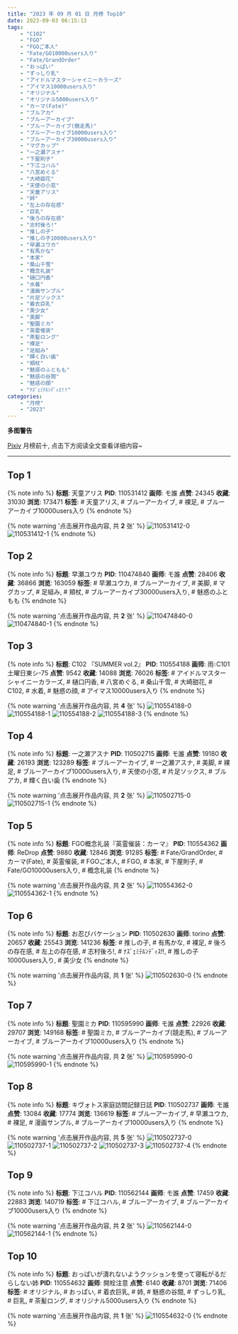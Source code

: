 ```yaml
---
title: "2023 年 09 月 01 日 月榜 Top10"
date: 2023-09-03 06:15:13
tags:
    - "C102"
    - "FGO"
    - "FGOご本人"
    - "Fate/GO10000users入り"
    - "Fate/GrandOrder"
    - "おっぱい"
    - "ずっしり乳"
    - "アイドルマスターシャイニーカラーズ"
    - "アイマス10000users入り"
    - "オリジナル"
    - "オリジナル5000users入り"
    - "カーマ(Fate)"
    - "ブルアカ"
    - "ブルーアーカイブ"
    - "ブルーアーカイブ(競走馬)"
    - "ブルーアーカイブ10000users入り"
    - "ブルーアーカイブ30000users入り"
    - "マグカップ"
    - "一之瀬アスナ"
    - "下屋則子"
    - "下江コハル"
    - "八宮めぐる"
    - "大崎甜花"
    - "天使の小窓"
    - "天童アリス"
    - "姉"
    - "左上の存在感"
    - "巨乳"
    - "後ろの存在感"
    - "志村後ろ!"
    - "推しの子"
    - "推しの子10000users入り"
    - "早瀬ユウカ"
    - "有馬かな"
    - "本家"
    - "桑山千雪"
    - "概念礼装"
    - "樋口円香"
    - "水着"
    - "漫画サンプル"
    - "片足ソックス"
    - "着衣巨乳"
    - "美少女"
    - "美脚"
    - "聖園ミカ"
    - "英霊催装"
    - "茶髪ロング"
    - "裸足"
    - "足組み"
    - "輝く白い歯"
    - "頬杖"
    - "魅惑のふともも"
    - "魅惑の谷間"
    - "魅惑の顔"
    - "ﾅｽﾞｪﾐﾃﾙﾝﾃﾞｨｽ!!"
categories:
    - "月榜"
    - "2023"
---
```


<i class="fa fa-triangle-exclamation"></i>**多图警告**<i class="fa fa-triangle-exclamation"></i>

[Pixiv](https://www.pixiv.net/) 月榜前十, 点击下方阅读全文查看详细内容~

<!-- more -->

---

## Top 1

{% note info %}
**标题**: 天童アリス
**PID**: 110531412 **画师**: モ誰
**点赞**: 24345 **收藏**: 31030 **浏览**: 173471
**标签**: # 天童アリス, # ブルーアーカイブ, # 裸足, # ブルーアーカイブ10000users入り
{% endnote %}

{% note warning '点击展开作品内容, 共 **2** 张' %}
![110531412-0](https://i.pixiv.re/img-original/img/2023/08/05/00/01/09/110531412_p0.jpg)
![110531412-1](https://i.pixiv.re/img-original/img/2023/08/05/00/01/09/110531412_p1.jpg)
{% endnote %}

## Top 2

{% note info %}
**标题**: 早瀬ユウカ
**PID**: 110474840 **画师**: モ誰
**点赞**: 28406 **收藏**: 36866 **浏览**: 163059
**标签**: # 早瀬ユウカ, # ブルーアーカイブ, # 美脚, # マグカップ, # 足組み, # 頬杖, # ブルーアーカイブ30000users入り, # 魅惑のふともも
{% endnote %}

{% note warning '点击展开作品内容, 共 **2** 张' %}
![110474840-0](https://i.pixiv.re/img-original/img/2023/08/03/00/01/22/110474840_p0.jpg)
![110474840-1](https://i.pixiv.re/img-original/img/2023/08/03/00/01/22/110474840_p1.jpg)
{% endnote %}

## Top 3

{% note info %}
**标题**: C102 『SUMMER vol.2』
**PID**: 110554188 **画师**: 雨💧C101土曜日東シ-75
**点赞**: 9542 **收藏**: 14088 **浏览**: 76026
**标签**: # アイドルマスターシャイニーカラーズ, # 樋口円香, # 八宮めぐる, # 桑山千雪, # 大崎甜花, # C102, # 水着, # 魅惑の顔, # アイマス10000users入り
{% endnote %}

{% note warning '点击展开作品内容, 共 **4** 张' %}
![110554188-0](https://i.pixiv.re/img-original/img/2023/08/05/20/04/18/110554188_p0.jpg)
![110554188-1](https://i.pixiv.re/img-original/img/2023/08/05/20/04/18/110554188_p1.jpg)
![110554188-2](https://i.pixiv.re/img-original/img/2023/08/05/20/04/18/110554188_p2.jpg)
![110554188-3](https://i.pixiv.re/img-original/img/2023/08/05/20/04/18/110554188_p3.jpg)
{% endnote %}

## Top 4

{% note info %}
**标题**: 一之瀬アスナ
**PID**: 110502715 **画师**: モ誰
**点赞**: 19180 **收藏**: 26193 **浏览**: 123289
**标签**: # ブルーアーカイブ, # 一之瀬アスナ, # 美脚, # 裸足, # ブルーアーカイブ10000users入り, # 天使の小窓, # 片足ソックス, # ブルアカ, # 輝く白い歯
{% endnote %}

{% note warning '点击展开作品内容, 共 **2** 张' %}
![110502715-0](https://i.pixiv.re/img-original/img/2023/08/04/00/01/13/110502715_p0.jpg)
![110502715-1](https://i.pixiv.re/img-original/img/2023/08/04/00/01/13/110502715_p1.jpg)
{% endnote %}

## Top 5

{% note info %}
**标题**: FGO概念礼装『英霊催装：カーマ』
**PID**: 110554362 **画师**: ReDrop
**点赞**: 9880 **收藏**: 12846 **浏览**: 91285
**标签**: # Fate/GrandOrder, # カーマ(Fate), # 英霊催装, # FGOご本人, # FGO, # 本家, # 下屋則子, # Fate/GO10000users入り, # 概念礼装
{% endnote %}

{% note warning '点击展开作品内容, 共 **2** 张' %}
![110554362-0](https://i.pixiv.re/img-original/img/2023/08/05/20/10/42/110554362_p0.png)
![110554362-1](https://i.pixiv.re/img-original/img/2023/08/05/20/10/42/110554362_p1.png)
{% endnote %}

## Top 6

{% note info %}
**标题**: お忍びバケーション
**PID**: 110502630 **画师**: torino
**点赞**: 20657 **收藏**: 25543 **浏览**: 141236
**标签**: # 推しの子, # 有馬かな, # 裸足, # 後ろの存在感, # 左上の存在感, # 志村後ろ!, # ﾅｽﾞｪﾐﾃﾙﾝﾃﾞｨｽ!!, # 推しの子10000users入り, # 美少女
{% endnote %}

{% note warning '点击展开作品内容, 共 **1** 张' %}
![110502630-0](https://i.pixiv.re/img-original/img/2023/08/04/00/00/41/110502630_p0.jpg)
{% endnote %}

## Top 7

{% note info %}
**标题**: 聖園ミカ
**PID**: 110595990 **画师**: モ誰
**点赞**: 22926 **收藏**: 29707 **浏览**: 149168
**标签**: # 聖園ミカ, # ブルーアーカイブ(競走馬), # ブルーアーカイブ, # ブルーアーカイブ10000users入り
{% endnote %}

{% note warning '点击展开作品内容, 共 **2** 张' %}
![110595990-0](https://i.pixiv.re/img-original/img/2023/08/07/00/01/22/110595990_p0.jpg)
![110595990-1](https://i.pixiv.re/img-original/img/2023/08/07/00/01/22/110595990_p1.jpg)
{% endnote %}

## Top 8

{% note info %}
**标题**: キヴォトス家庭訪問記録日誌
**PID**: 110502737 **画师**: モ誰
**点赞**: 13084 **收藏**: 17774 **浏览**: 136619
**标签**: # ブルーアーカイブ, # 早瀬ユウカ, # 裸足, # 漫画サンプル, # ブルーアーカイブ10000users入り
{% endnote %}

{% note warning '点击展开作品内容, 共 **5** 张' %}
![110502737-0](https://i.pixiv.re/img-original/img/2023/08/04/18/03/32/110502737_p0.jpg)
![110502737-1](https://i.pixiv.re/img-original/img/2023/08/04/18/03/32/110502737_p1.jpg)
![110502737-2](https://i.pixiv.re/img-original/img/2023/08/04/18/03/32/110502737_p2.jpg)
![110502737-3](https://i.pixiv.re/img-original/img/2023/08/04/18/03/32/110502737_p3.jpg)
![110502737-4](https://i.pixiv.re/img-original/img/2023/08/04/18/03/32/110502737_p4.jpg)
{% endnote %}

## Top 9

{% note info %}
**标题**: 下江コハル
**PID**: 110562144 **画师**: モ誰
**点赞**: 17459 **收藏**: 22883 **浏览**: 140719
**标签**: # 下江コハル, # ブルーアーカイブ, # ブルーアーカイブ10000users入り
{% endnote %}

{% note warning '点击展开作品内容, 共 **2** 张' %}
![110562144-0](https://i.pixiv.re/img-original/img/2023/08/06/00/01/36/110562144_p0.jpg)
![110562144-1](https://i.pixiv.re/img-original/img/2023/08/06/00/01/36/110562144_p1.jpg)
{% endnote %}

## Top 10

{% note info %}
**标题**: おっぱいが潰れないようクッションを使って寝転がるだらしない姉
**PID**: 110554632 **画师**: 開栓注意
**点赞**: 6140 **收藏**: 8701 **浏览**: 71406
**标签**: # オリジナル, # おっぱい, # 着衣巨乳, # 姉, # 魅惑の谷間, # ずっしり乳, # 巨乳, # 茶髪ロング, # オリジナル5000users入り
{% endnote %}

{% note warning '点击展开作品内容, 共 **1** 张' %}
![110554632-0](https://i.pixiv.re/img-original/img/2023/08/05/20/20/44/110554632_p0.jpg)
{% endnote %}
